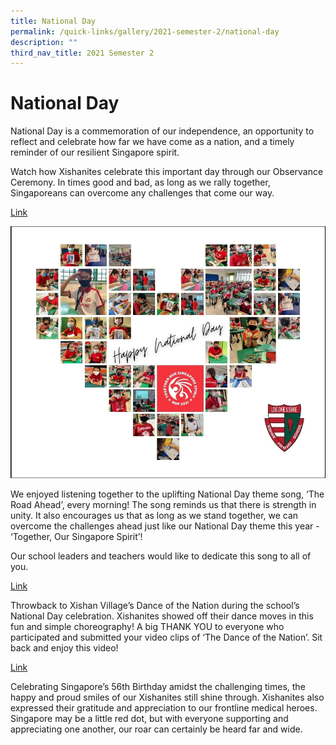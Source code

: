 ```yaml
---
title: National Day
permalink: /quick-links/gallery/2021-semester-2/national-day
description: ""
third_nav_title: 2021 Semester 2
---
```

# **National Day**

National Day is a commemoration of our independence, an opportunity to reflect and celebrate how far we have come as a nation, and a timely reminder of our resilient Singapore spirit.

Watch how Xishanites celebrate this important day through our Observance Ceremony. In times good and bad, as long as we rally together, Singaporeans can overcome any challenges that come our way.

[Link](https://www.facebook.com/xishanps/videos/4070123573097608/)

![](/images/235572739_1979035865594363_1797235707462853865_n.jpg)

We enjoyed listening together to the uplifting National Day theme song, ‘The Road Ahead’, every morning! The song reminds us that there is strength in unity. It also encourages us that as long as we stand together, we can overcome the challenges ahead just like our National Day theme this year - ‘Together, Our Singapore Spirit’!

Our school leaders and teachers would like to dedicate this song to all of you.

[Link](https://www.facebook.com/xishanps/videos/599661828074523/)


Throwback to Xishan Village’s Dance of the Nation during the school’s National Day celebration. Xishanites showed off their dance moves in this fun and simple choreography! A big THANK YOU to everyone who participated and submitted your video clips of ‘The Dance of the Nation’. Sit back and enjoy this video!

[Link](https://www.facebook.com/xishanps/videos/421041099318978/)

Celebrating Singapore’s 56th Birthday amidst the challenging times, the happy and proud smiles of our Xishanites still shine through. Xishanites also expressed their gratitude and appreciation to our frontline medical heroes. Singapore may be a little red dot, but with everyone supporting and appreciating one another, our roar can certainly be heard far and wide.